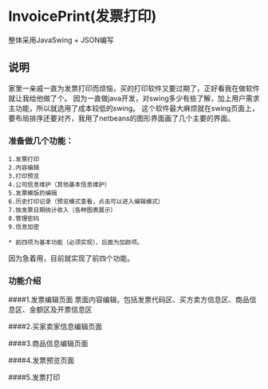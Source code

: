 # InvoicePrint(发票打印)
整体采用JavaSwing + JSON编写

## 说明
家里一亲戚一直为发票打印而烦恼，买的打印软件又要过期了，正好看我在做软件就让我给他做了个。
因为一直做java开发，对swing多少有些了解，加上用户需求主功能，所以就选用了成本较低的swing。
这个软件最大麻烦就在swing页面上，要布局排序还要对齐，我用了netbeans的图形界面画了几个主要的界面。

### 准备做几个功能：

	1.发票打印
	2.内容编辑
	3.打印预览
	4.公司信息维护（其他基本信息维护）
	5.发票模版的编辑
	6.历史打印记录（预览模式查看，点击可以进入编辑模式）
	7.按发票日期统计收入（各种图表展示）
	8.管理密码
	9.信息加密 
	
	* 前四项为基本功能（必须实现），后面为加颜项。

因为急着用，目前就实现了前四个功能。

### 功能介绍

####1.发票编辑页面
        票面内容编辑，包括发票代码区、买方卖方信息区、商品信息区、金额区及开票信息区

####2.买家卖家信息编辑页面

####3.商品信息编辑页面

####4.发票预览页面

####5.发票打印